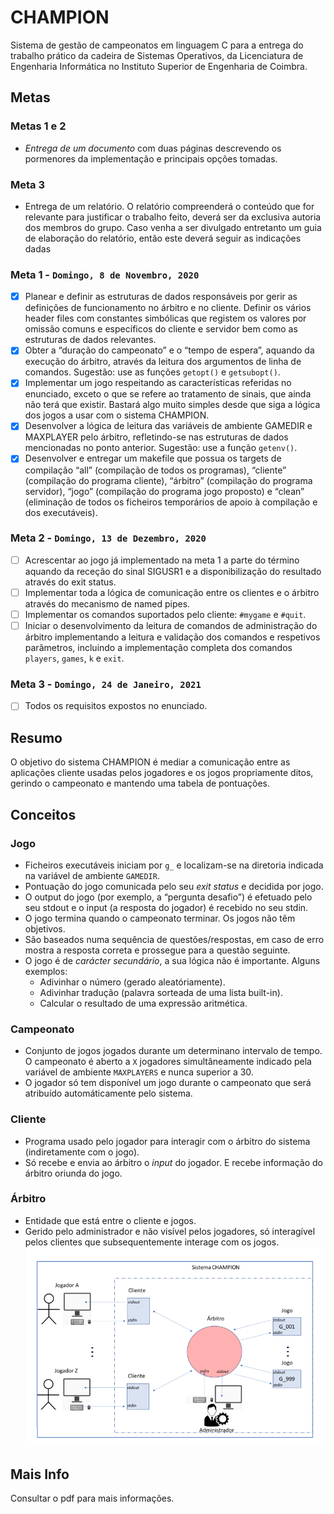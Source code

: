 # CHAMPION

Sistema de gestão de campeonatos em linguagem C para a entrega do trabalho prático da cadeira de Sistemas Operativos, da Licenciatura de Engenharia Informática no Instituto Superior de Engenharia de Coimbra.

## Metas

### Metas 1 e 2
- *Entrega de um documento* com duas páginas descrevendo os pormenores da implementação e principais opções tomadas.

### Meta 3
- Entrega de um relatório. O relatório compreenderá o conteúdo que for relevante para justificar o trabalho feito, deverá ser da exclusiva autoria dos membros do grupo. Caso venha a ser divulgado entretanto um guia de elaboração do relatório, então este deverá seguir as indicações dadas

### Meta 1 - `Domingo, 8 de Novembro, 2020`
- [x] Planear e definir as estruturas de dados responsáveis por gerir as definições de funcionamento no árbitro e no cliente. Definir os vários header files com constantes simbólicas que registem os valores por omissão comuns e específicos do cliente e servidor
bem como as estruturas de dados relevantes.
- [x] Obter a “duração do campeonato” e o “tempo de espera”, aquando da execução do árbitro, através da leitura dos argumentos de linha de comandos. Sugestão: use as funções `getopt()` e `getsubopt()`.
- [x] Implementar um jogo respeitando as características referidas no enunciado, exceto o que se refere ao tratamento de sinais, que ainda não terá que existir. Bastará algo muito simples desde que siga a lógica dos jogos a usar com o sistema CHAMPION.
- [x] Desenvolver a lógica de leitura das variáveis de ambiente GAMEDIR e MAXPLAYER pelo árbitro, refletindo-se nas estruturas de dados mencionadas no ponto anterior. Sugestão: use a função `getenv()`.
- [x] Desenvolver e entregar um makefile que possua os targets de compilação “all” (compilação de todos os programas), “cliente” (compilação do programa cliente), “árbitro” (compilação do programa servidor), “jogo” (compilação do programa jogo proposto) e “clean” (eliminação de todos os ficheiros temporários de apoio à compilação e dos executáveis).

### Meta 2 - `Domingo, 13 de Dezembro, 2020`
- [ ] Acrescentar ao jogo já implementado na meta 1 a parte do término aquando da receção do sinal SIGUSR1 e a disponibilização do resultado através do exit status.
- [ ] Implementar toda a lógica de comunicação entre os clientes e o árbitro através do mecanismo de named pipes.
- [ ] Implementar os comandos suportados pelo cliente: `#mygame` e `#quit`.
- [ ] Iniciar o desenvolvimento da leitura de comandos de administração do árbitro implementando a leitura e validação dos comandos e respetivos parâmetros, incluindo a implementação completa dos comandos `players`, `games`, `k` e `exit`.

### Meta 3 - `Domingo, 24 de Janeiro, 2021`
- [ ] Todos os requisitos expostos no enunciado.

## Resumo

O objetivo do sistema CHAMPION é mediar a comunicação entre as aplicações cliente usadas pelos
jogadores e os jogos propriamente ditos, gerindo o campeonato e mantendo uma tabela de pontuações.

## Conceitos
### Jogo
- Ficheiros executáveis iniciam por `g_` e localizam-se na diretoria indicada na variável de ambiente `GAMEDIR`.
- Pontuação do jogo comunicada pelo seu *exit status* e decidida por jogo.
- O output do jogo (por exemplo, a “pergunta desafio”) é efetuado pelo seu stdout
e o input (a resposta do jogador) é recebido no seu stdin.
- O jogo termina quando o campeonato terminar. Os jogos não têm objetivos.
- São baseados numa sequência de questões/respostas, em caso de erro mostra a resposta correta e prossegue para a questão seguinte.
- O jogo é de *carácter secundário*, a sua lógica não é importante. Alguns exemplos:
  - Adivinhar o número (gerado aleatóriamente).
  - Adivinhar tradução (palavra sorteada de uma lista built-in).
  - Calcular o resultado de uma expressão aritmética.

### Campeonato
- Conjunto de jogos jogados durante um determinano intervalo de tempo. O campeonato é aberto a `X` jogadores simultâneamente indicado pela variável de ambiente `MAXPLAYERS` e nunca superior a 30.
- O jogador só tem disponível um jogo durante o campeonato que será atribuído automáticamente pelo sistema.

### Cliente
- Programa usado pelo jogador para interagir com o árbitro do sistema (indiretamente com o jogo).
- Só recebe e envia ao árbitro o *input* do jogador. E recebe informação do árbitro oriunda do jogo.

### Árbitro
- Entidade que está entre o cliente e jogos.
- Gerido pelo administrador e não visível pelos jogadores, só interagível pelos clientes que subsequentemente interage com os jogos.
![](esquema.jpg)

## Mais Info
Consultar o pdf para mais informações.